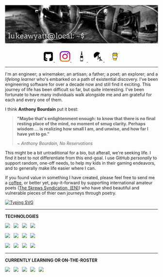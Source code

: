 # [![Luke Wyatt Profile Header](https://raw.githubusercontent.com/lukeawyatt/lukeawyatt/main/assets/images/banner.jpg)](https://github.com/lukeawyatt)

<p align='center'>
    <a href="https://github.com/lukeawyatt">
        <picture>
            <source media="(prefers-color-scheme: dark)" srcset="https://github.com/lukeawyatt/lukeawyatt/blob/main/assets/icons/github.dark.png?raw=true">
            <source media="(prefers-color-scheme: light)" srcset="https://github.com/lukeawyatt/lukeawyatt/blob/main/assets/icons/github.png?raw=true">
            <img src="https://github.com/lukeawyatt/lukeawyatt/blob/main/assets/icons/github.png?raw=true" width="35" height="35">
        </picture>
    </a>
    &nbsp;&nbsp;&nbsp;
    <a href="https://www.instagram.com/luke.a.wyatt">
        <picture>
            <source media="(prefers-color-scheme: dark)" srcset="https://github.com/lukeawyatt/lukeawyatt/blob/main/assets/icons/instagram.dark.jpg?raw=true">
            <source media="(prefers-color-scheme: light)" srcset="https://github.com/lukeawyatt/lukeawyatt/blob/main/assets/icons/instagram.jpg?raw=true">
            <img src="https://github.com/lukeawyatt/lukeawyatt/blob/main/assets/icons/instagram.jpg?raw=true" width="35" height="35">
        </picture>
    </a>
    &nbsp;&nbsp;&nbsp;
    <a href="https://maug.moulach.com">
        <picture>
            <source media="(prefers-color-scheme: dark)" srcset="https://github.com/lukeawyatt/lukeawyatt/blob/main/assets/icons/wine.dark.png?raw=true">
            <source media="(prefers-color-scheme: light)" srcset="https://github.com/lukeawyatt/lukeawyatt/blob/main/assets/icons/wine.png?raw=true">
            <img src="https://github.com/lukeawyatt/lukeawyatt/blob/main/assets/icons/wine.png?raw=true" width="35" height="35">
        </picture>
    </a>
    &nbsp;&nbsp;&nbsp;
    <a href="https://loose.skre.ws">
        <picture>
            <source media="(prefers-color-scheme: dark)" srcset="https://github.com/lukeawyatt/lukeawyatt/blob/main/assets/icons/skrews.dark.jpg?raw=true">
            <source media="(prefers-color-scheme: light)" srcset="https://github.com/lukeawyatt/lukeawyatt/blob/main/assets/icons/skrews.jpg?raw=true">
            <img src="https://github.com/lukeawyatt/lukeawyatt/blob/main/assets/icons/skrews.jpg?raw=true" width="35" height="35">
        </picture>
    </a>
    &nbsp;&nbsp;&nbsp;
    <a href="https://www.buymeacoffee.com/lukeawyatt">
        <picture>
            <source media="(prefers-color-scheme: dark)" srcset="https://github.com/lukeawyatt/lukeawyatt/blob/main/assets/icons/buy-me-a-coffee.dark.png?raw=true">
            <source media="(prefers-color-scheme: light)" srcset="https://github.com/lukeawyatt/lukeawyatt/blob/main/assets/icons/buy-me-a-coffee.png?raw=true">
            <img src="https://github.com/lukeawyatt/lukeawyatt/blob/main/assets/icons/buy-me-a-coffee.png?raw=true" width="35" height="35">
        </picture>
    </a>
</p>

---

I'm an engineer; a winemaker; an artisan; a father; a poet; an explorer; and a *lifelong learner* who's embarked on a path of existential discovery. I've been engineering software for over a decade now and still find it exciting. This journey of life has been difficult so far, but quite interesting.  I've been fortunate to have many individuals walk alongside me and am grateful for each and every one of them.

I think **Anthony Bourdain** put it best: 

> **"**Maybe that's enlightenment enough: to know that there is no final resting place of the mind, no moment of smug clarity. Perhaps wisdom ... is realizing how small I am, and unwise, and how far I have yet to go.**"**
> 
> ~ *Anthony Bourdain, No Reservations*

This might be a bit untraditional for a bio, but afterall, we're seeking life.  I find it best to not differentiate from this end-goal.  I use GitHub *personally* to support random, one-off needs, to help my kids in their gaming endeavors, and to generally make life easier where I can.

If you found value in something I have created, please feel free to send me a [coffee](https://www.buymeacoffee.com/lukeawyatt), or better yet, pay-it-forward by supporting international amateur poets ([The Skrews Syndication, (EN)](https://loose.skre.ws/issues/000.html)) who have shed beautiful and vulnerable pieces of thier own journeys through poetry.

[![Typing SVG](https://readme-typing-svg.herokuapp.com/?font=comfortaa&color=016EEA&size=14&width=800&lines=~$%20git%20clone%20https://github.com/lukeawyatt/docker-tlauncher.git;~$%20docker%20build%20-t%20tlauncher%20docker-tlauncher/source;~$%20docker%20run%20--rm%20-dit%20%20-v%20/tmp/.X11-unix:/tmp/.X11-unix%20-e%20DISPLAY=$DISPLAY%20tlauncher;~$)](https://git.io/typing-svg)

---

**TECHNOLOGIES**

![](https://img.shields.io/badge/Language-Dotnet-informational?style=for-the-badge&logo=dotnet&logoColor=white&color=2bbc8a)&nbsp;&nbsp;
![](https://img.shields.io/badge/Language-Shell-informational?style=for-the-badge&logo=gnubash&logoColor=white&color=2bbc8a)&nbsp;&nbsp;
![](https://img.shields.io/badge/Language-TSQL-informational?style=for-the-badge&logo=microsoftsqlserver&logoColor=white&color=2bbc8a)&nbsp;&nbsp;
![](https://img.shields.io/badge/Language-Javascript-informational?style=for-the-badge&logo=javascript&logoColor=white&color=2bbc8a)&nbsp;&nbsp;

![](https://img.shields.io/badge/Language-NodeJS-informational?style=for-the-badge&logo=nodedotjs&logoColor=white&color=2bbc8a)&nbsp;&nbsp;
![](https://img.shields.io/badge/Markup-HTML-informational?style=for-the-badge&logo=html5&logoColor=white&color=5dade2)&nbsp;&nbsp;
![](https://img.shields.io/badge/Markup-CSS-informational?style=for-the-badge&logo=css3&logoColor=white&color=5dade2)&nbsp;&nbsp;
![](https://img.shields.io/badge/Platform-Azure-informational?style=for-the-badge&logo=microsoftazure&logoColor=white&color=af7ac5)&nbsp;&nbsp;

![](https://img.shields.io/badge/Engine-Docker-informational?style=for-the-badge&logo=docker&logoColor=white&color=af7ac5)&nbsp;&nbsp;
![](https://img.shields.io/badge/Engine-Mirth-informational?style=for-the-badge&logo=conventionalcommits&logoColor=white&color=af7ac5)&nbsp;&nbsp;
![](https://img.shields.io/badge/Stack-Jamstack-informational?style=for-the-badge&logo=jamstack&logoColor=white&color=d98880)&nbsp;&nbsp;
![](https://img.shields.io/badge/Stack-MEAN-informational?style=for-the-badge&logo=conventionalcommits&logoColor=white&color=d98880)&nbsp;&nbsp;

---

**CURRENTLY LEARNING OR ON-THE-ROSTER**

![](https://img.shields.io/badge/Language-Go-informational?style=for-the-badge&logo=goland&logoColor=white&color=2bbc8a)&nbsp;&nbsp;
![](https://img.shields.io/badge/Platform-GCP-informational?style=for-the-badge&logo=googlecloud&logoColor=white&color=af7ac5)&nbsp;&nbsp;
![](https://img.shields.io/badge/Platform-K8s-informational?style=for-the-badge&logo=kubernetes&logoColor=white&color=af7ac5)&nbsp;&nbsp;
![](https://img.shields.io/badge/Engine-Argo-informational?style=for-the-badge&logo=conventionalcommits&logoColor=white&color=af7ac5)&nbsp;&nbsp;
![](https://img.shields.io/badge/Engine-Nuclio-informational?style=for-the-badge&logo=conventionalcommits&logoColor=white&color=af7ac5)&nbsp;&nbsp;
